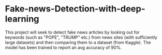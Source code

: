 # Fake-news-Detection-with-deep-learning
This project will seek to detect fake news articles by looking out for keywords (such as "POPE", "TRUMP" etc.) from news sites (with sufficiently large datasets) and then comparing them to a dataset (from Kaggle). The model has been trained to report an avg accuracy of 90%.
